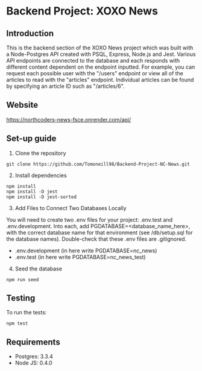 # Backend Project: XOXO News

## Introduction
This is the backend section of the XOXO News project which was built with a Node-Postgres API created with PSQL, Express, Node.js and Jest. 
Various API endpoints are connected to the database and each responds with different content dependent on the endpoint inputted. For example, you can request each possible user with the "/users" endpoint or view all of the articles to read with the "articles" endpoint. Individual articles can be found by specifying an article ID such as "/articles/6". 

## Website
https://northcoders-news-fsce.onrender.com/api/

## Set-up guide
1. Clone the repository
```console
git clone https://github.com/Tomoneill98/Backend-Project-NC-News.git
```

2. Install dependencies
```console
npm install
npm install -D jest
npm install -D jest-sorted
```

3. Add Files to Connect Two Databases Locally

You will need to create two .env files for your project: .env.test and .env.development. 
Into each, add PGDATABASE=<database_name_here>, with the correct database name for that environment (see /db/setup.sql for the database names). Double-check that these .env files are .gitignored.

- .env.development (in here write PGDATABASE=nc_news)
- .env.test (in here write PGDATABASE=nc_news_test)

4. Seed the database
```console
npm run seed
```

## Testing
To run the tests:
```console
npm test
```

## Requirements
- Postgres: 3.3.4
- Node JS: 0.4.0
